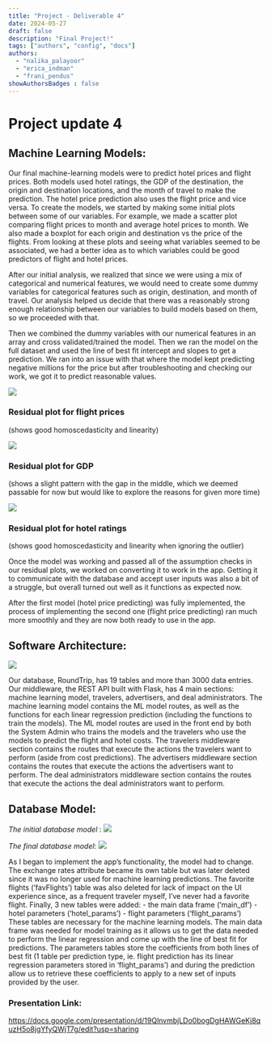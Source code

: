 ```yaml
---
title: "Project - Deliverable 4"
date: 2024-05-27
draft: false
description: "Final Project!"
tags: ["authors", "config", "docs"]
authors:
  - "nalika_palayoor"
  - "erica_indman"
  - "frani_pendus"
showAuthorsBadges : false
---
```


# Project update 4 

## **Machine Learning Models:**
Our final machine-learning models were to predict hotel prices and flight prices. Both models used hotel ratings, the GDP of the destination, the origin and destination locations, and the month of travel to make the prediction. The hotel price prediction also uses the flight price and vice versa. To create the models, we started by making some initial plots between some of our variables. For example, we made a scatter plot comparing flight prices to month and average hotel prices to month. We also made a boxplot for each origin and destination vs the price of the flights. From looking at these plots and seeing what variables seemed to be associated, we had a better idea as to which variables could be good predictors of flight and hotel prices. 

After our initial analysis, we realized that since we were using a mix of categorical and numerical features, we would need to create some dummy variables for categorical features such as origin, destination, and month of travel. Our analysis helped us decide that there was a reasonably strong enough relationship between our variables to build models based on them, so we proceeded with that. 

Then we combined the dummy variables with our numerical features in an array and cross validated/trained the model. Then we ran the model on the full dataset and used the line of best fit intercept and slopes to get a prediction. We ran into an issue with that where the model kept predicting negative millions for the price but after troubleshooting and checking our work, we got it to predict reasonable values. 

![](flights_resids.png)
### Residual plot for flight prices
(shows good homoscedasticity and linearity)

![](gdp_resids.png)
### Residual plot for GDP
(shows a slight pattern with the gap in the middle, which we deemed passable for now but would
like to explore the reasons for given more time)

![](rating_resids.png)
### Residual plot for hotel ratings
(shows good homoscedasticity and linearity when ignoring the outlier)

Once the model was working and passed all of the assumption checks in our residual plots, we worked on converting it to work in the app. Getting it to communicate with the database and accept user inputs was also a bit of a struggle, but overall turned out well as it functions as expected now. 

After the first model (hotel price predicting) was fully implemented, the process of implementing the second one (flight price predicting) ran much more smoothly and they are now both ready to use in the app.


## **Software Architecture:**
![](arch.png)

Our database, RoundTrip, has 19 tables and more than 3000 data entries. Our middleware, the REST API built with Flask, has 4 main sections: machine learning model, travelers, advertisers, and deal administrators. The machine learning model contains the ML model routes, as well as the functions for each linear regression prediction (including the functions to train the models). The ML model routes are used in the front end by both the System Admin who trains the models and the travelers who use the models to predict the flight and hotel costs. The travelers middleware section contains the routes that execute the actions the travelers want to perform (aside from cost predictions). The advertisers middleware section contains the routes that execute the actions the advertisers want to perform. The deal administrators middleware section contains the routes that execute the actions the deal administrators want to perform.  

## **Database Model:**
*The initial database model* : 
![](global.png)

*The final database model*: 
![](finaldbmodel.png)

As I began to implement the app’s functionality, the model had to change. The exchange rates attribute became its own table but was later deleted since it was no longer used for machine learning predictions. The favorite flights (’favFlights’) table was also deleted for lack of impact on the UI experience since, as a frequent traveler myself, I’ve never had a favorite flight. Finally, 3 new tables were added: 
    - the main data frame (‘main_df’)
    - hotel parameters (‘hotel_params’)
    - flight parameters (‘flight_params’)
These tables are necessary for the machine learning models. The main data frame was needed for model training as it allows us to get the data needed to perform the linear regression and come up with the line of best fit for predictions. The parameters tables store the coefficients from both lines of best fit (1 table per prediction type, ie. flight prediction has its linear regression parameters stored in ‘flight_params’) and during the prediction allow us to retrieve these coefficients to apply to a new set of inputs provided by the user. 


### Presentation Link:
https://docs.google.com/presentation/d/19QlnvmbjLDo0bogDgHAWGeKj8quzH5o8jgYfyQWjT7g/edit?usp=sharing

